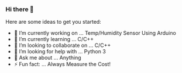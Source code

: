 ### Hi there 👋

Here are some ideas to get you started:

- 🔭 I’m currently working on ... Temp/Humidity Sensor Using Arduino
- 🌱 I’m currently learning ... C/C++
- 👯 I’m looking to collaborate on ... C/C++
- 🤔 I’m looking for help with ... Python 3
- 💬 Ask me about ... Anything
- ⚡ Fun fact: ... Always Measure the Cost!
